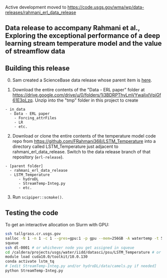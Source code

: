 Active development moved to https://code.usgs.gov/wma/wp/data-releases/rahmani_erl_data_release

## Data release to accompany Rahmani et al., Exploring the exceptional performance of a deep learning stream temperature model and the value of streamflow data


## Building this release

0. Sam created a ScienceBase data release whose parent item is [here](https://www.sciencebase.gov/catalog/item/5f908bae82ce720ee2d0fef2).

1. Download the entire contents of the "Data - ERL paper" folder at https://drive.google.com/drive/u/0/folders/1i3BDRPThyLmVYwaIjxIVpiGf61E3pLzq. Unzip into the "tmp" folder in this project to create
```
- in_data
  - Data - ERL paper
    - Forcing_attrFiles
    - LR
    - etc.
```

2. Download or clone the entire contents of the temperature model code repo from https://github.com/FRahmani368/LSTM_Temperature into a directory called LSTM_Temperature just adjacent to rahmani_erl_data_release. Switch to the data release branch of that repository (`erl-release`).
```
- [parent folder]
  - rahmani_erl_data_release
  - LSTM_Temperature
      - hydroDL
      - StreamTemp-Integ.py
      - etc.
```

3. Run `scipiper::scmake()`.

## Testing the code

To get an interactive allocation on Slurm with GPU:

```sh
ssh tallgrass.cr.usgs.gov
salloc -N 1 -n 1 -c 1 --gres=gpu:1 -p gpu --mem=256GB -A watertemp -t 5:00:00
squeue
ssh dl-0001 # or whichever node you get assigned in squeue
cd /caldera/projects/usgs/water/iidd/datasci/psu/LSTM_Temperature # or wherever you put a copy of the code
module load cuda10.0/toolkit/10.0.130
conda activate lstm_tq
# [edit StreamTemp-Integ.py and/or hydroDL/data/camels.py if needed]
python StreamTemp-Integ.py
```
